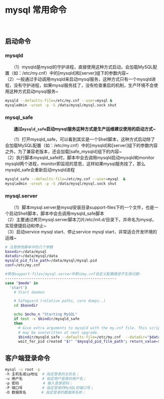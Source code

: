 # mysql 常用命令

　　‍

## 启动命令

### mysqld

　　（1）mysqld是mysql的守护进程，直接使用这种方式启动，会加载MySQL配置（如：/etc/my.cnf）中的[mysqld]和[server]组下的参数内容~  
（2）一般通过手动调用mysqld来启动mysql服务，这种方式只有一个mysqld进程，没有守护进程，如果mysql服务挂了，没有检查重启的机制，生产环境不会使用这种方式启动mysql服务~

```bash
mysqld --defaults-file=/etc/my.cnf --user=mysql &
mysqladmin -uroot -p -S /data/mysql/mysql.sock shut
```

### mysql_safe

　　**通过**​**​`mysqld_safe`​**​**启动mysql服务这种方式是生产运维建议使用的启动方式~**

　　（1）打开mysqld_safe，可以看到其实是一个Shell脚本，这种方式启动除了会加载MySQL配置（如：/etc/my.cnf）中的[mysqld]和[server]组下的参数内容之外，为了兼容老版本，还会加载[safe_mysqld]组下的内容~  
（2）执行脚本mysqld_safe时，脚本中会去调用mysqld启动mysqld和monitor mysqld两个进程，monitor即监视的意思，这样如果mysql服务挂了，那么mysqld_safe会重新启动mysqld进程

```bash
mysqld_safe --defaults-file=/etc/my.cnf --user=mysql  &
mysqladmin -uroot -p -S /data/mysql/mysql.sock shut
```

### mysql.server

　　（1）脚本mysql.server是mysql安装目录support-files下的一个文件，也是一个启动Shell脚本，脚本中会去调用mysqld_safe脚本  
（2）主要通过拷贝mysql.server脚本刀片/etc/init.d/目录下，并命名为mysql，实现便捷启动和停止~  
（3）启动service mysql start、停止service mysql start，非常适合开发环境的运维~

```bash
# 注意修改脚本中的几个参数
basedir=/data/mysql
datadir=/data/mysql/data
mysqld_pid_file_path=/data/mysql/mysql.pid
conf=/etc/my.cnf

#修改support-files/mysql.server中默认my.cnf自定义配置路径不生效问题~
---------------------------------------------------
case "$mode" in
  'start')
    # Start daemon

    # Safeguard (relative paths, core dumps..)
    cd $basedir

    echo $echo_n "Starting MySQL"
    if test -x $bindir/mysqld_safe
    then
      # Give extra arguments to mysqld with the my.cnf file. This script
      # may be overwritten at next upgrade.
      $bindir/mysqld_safe --defaults-file=/etc/my.cnf  --datadir="$datadir" --pid-file="$mysqld_pid_file_path" $other_args >/dev/null &
      wait_for_pid created "$!" "$mysqld_pid_file_path"; return_value=$?


```

## 客户端登录命令

```bash
mysql -u root -p
-h 主机名或ip地址  # 指定登录的主机名；
-u 用户名         # 指定用户登录的用户名；
-p 密码           # 输入登录密码；
-P 端口号         # 指定登录的MySQL的端口号；
-D 数据库名       # 指定登录的数据库名称；
```

